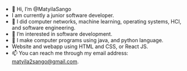 - 👋 Hi, I’m @MatyilaSango
-  I am currently a junior software developer.
- 🌱 I did computer networks, machine learning, operating systems, HCI, and software engineering. 
- 👀 I’m interested in software development. 
- 💞️ I make computer programs using java, and python language.
- Website and webapp using HTML and CSS, or React JS.
- 📫 You can reach me through my email address: matyila2sango@gmail.com.
